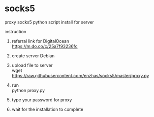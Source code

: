 # socks5
proxy socks5 python script install for server 

instruction

1. referral link for DigitalOcean<br>
https://m.do.co/c/25a7f93236fc

2. create server Debian

3. upload file to server<br>
wget https://raw.githubusercontent.com/enzhas/socks5/master/proxy.py

4. run <br>
python proxy.py

5. type your password for proxy

6. wait for the installation to complete
